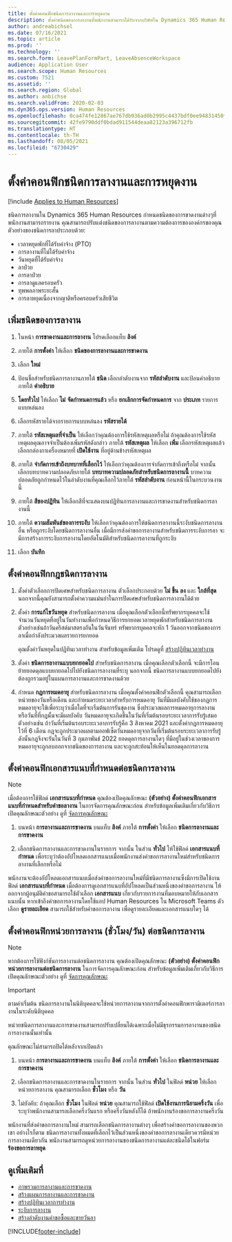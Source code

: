 ```yaml
---
title: ตั้งค่าคอนฟิกชนิดการลางานและการหยุดงาน
description: ตั้งค่าชนิดของการลางานที่พนักงานสามารถได้รับจากบริษัทใน Dynamics 365 Human Resources
author: andreabichsel
ms.date: 07/16/2021
ms.topic: article
ms.prod: ''
ms.technology: ''
ms.search.form: LeavePlanFormPart, LeaveAbsenceWorkspace
audience: Application User
ms.search.scope: Human Resources
ms.custom: 7521
ms.assetid: ''
ms.search.region: Global
ms.author: anbichse
ms.search.validFrom: 2020-02-03
ms.dyn365.ops.version: Human Resources
ms.openlocfilehash: 0ca474fe12867ae767db936ad0b2995c4437bdf0ee94831450fda825b9e075dc
ms.sourcegitcommit: 42fe9790ddf0bdad911544deaa82123a396712fb
ms.translationtype: HT
ms.contentlocale: th-TH
ms.lasthandoff: 08/05/2021
ms.locfileid: "6730429"
---
```

# <a name="configure-leave-and-absence-types"></a>ตั้งค่าคอนฟิกชนิดการลางานและการหยุดงาน

[!include [Applies to Human Resources](../includes/applies-to-hr.md)]

ชนิดการลางานใน Dynamics 365 Human Resources กำหนดชนิดของการขาดงานต่างๆที่พนักงานสามารถรายงาน คุณสามารถปรับแต่งชนิดของการลางานตามความต้องการขององค์กรของคุณ ตัวอย่างของชนิดการลาประกอบด้วย:

- เวลาหยุดพักที่ได้รับค่าจ้าง (PTO)
- การลางานที่ไม่ได้รับค่าจ้าง
- วันหยุดที่ได้รับค่าจ้าง
- ลาป่วย
- การลาป่วย
- การลาดูแลครอบครัว
- ทุพพลภาพระยะสั้น
- การลาหยุดเนื่องจากญาติหรือครอบครัวเสียชีวิต

## <a name="add-a-leave-type"></a>เพิ่มชนิดของการลางาน

1. ในหน้า **การขาดงานและการลางาน** โปรดเลือกแท็บ **ลิงค์**

2. ภายใต้ **การตั้งค่า** ให้เลือก **ชนิดของการลางานและการขาดงาน**

3. เลือก **ใหม่**

4. ป้อนชื่อสำหรับชนิดการลางานภายใต้ **ชนิด** เลือกลำดับงานจาก **รหัสลำดับงาน** และป้อนคำอธิบายภายใต้ **คำอธิบาย**

5. **โดยทั่วไป** ให้เลือก **ไม่** **จัดกำหนดการแล้ว** หรือ **ยกเลิกการจัดกำหนดการ** จาก **ประเภท** รายการแบบหล่นลง

6. เลือกรหัสรายได้จากรายการแบบหล่นลง **รหัสรายได้**

7. ภายใต้ **รหัสเหตุผลที่จำเป็น** ให้เลือกว่าคุณต้องการใช้รหัสเหตุผลหรือไม่ ถ้าคุณต้องการใช้รหัสเหตุผลคุณอาจจำเป็นต้องเพิ่มรหัสดังกล่าว ภายใต้ **รหัสเหตุผล** ให้เลือก **เพิ่ม** เลือกรหัสเหตุผลแล้วเลือกกล่องกาเครื่องหมายที่ **เปิดใช้งาน** ที่อยู่ด้านข้างรหัสเหตุผล

8. ภายใต้ **จำกัดการเข้าถึงบทบาทที่เลือกไว้** ให้เลือกว่าคุณต้องการจำกัดการเข้าถึงหรือไม่ จากนั้นเลือกบทบาทความปลอดภัยภายใต้ **บทบาทความปลอดภัยสำหรับชนิดการลางานนี้** บาทความปลอดภัยถูกกำหนดไว้ในลำดับงานที่คุณเลือกไว้ภายใต้ **รหัสลำดับงาน** ก่อนหน้านี้ในกระบวนงานนี้

9. ภายใต้ **สีของปฏิทิน** ให้เลือกสีที่จะแสดงบนปฏิทินการลางานและการขาดงานสำหรับชนิดการลางานนี้ 

10. ภายใต้ **ความสัมพันธ์ของการระงับ** ให้เลือกว่าคุณต้องการให้ชนิดการลางานนี้ระงับชนิดการลางานอื่น หรือถูกระงับโดยชนิดการลางานอื่น เมื่อมีการส่งคำขอการลางานสำหรับชนิดการระงับการลา จะมีการสร้างการระงับการลางานโดยอัตโนมัติสำหรับชนิดการลางานที่ถูกระงับ 

10. เลือก **บันทึก**

## <a name="configure-leave-type-rules"></a>ตั้งค่าคอนฟิกกฎชนิดการลางาน

1. ตั้งค่าตัวเลือกการปัดเศษสำหรับชนิดการลางาน ตัวเลือกประกอบด้วย **ไม่** **ขึ้น** **ลง** และ **ใกล้ที่สุด** นอกจากนี้คุณยังสามารถตั้งค่าความแม่นยำในการปัดเศษสำหรับชนิดการลางานได้ด้วย

2. ตั้งค่า **การแก้ไขวันหยุด** สำหรับชนิดการลางาน เมื่อคุณเลือกตัวเลือกนี้ทรัพยากรบุคคลจะใช้จำนวนวันหยุดที่อยู่ในวันทำงานเพื่อกำหนดวิธีการยกยอดเวลาหยุดพักสำหรับชนิดการลางาน ตัวอย่างเช่นถ้าวันคริสต์มาสตรงกันในวันจันทร์ ทรัพยากรบุคคลจะหัก 1 วันออกจากชนิดของการลาเมื่อกำลังประมวลผลรายการยกยอด

   คุณตั้งค่าวันหยุดในปฏิทินเวลาทำงาน สำหรับข้อมูลเพิ่มเติม โปรดดูที่ [สร้างปฏิทินเวลาทำงาน](hr-leave-and-absence-working-time-calendar.md)
   
 3. ตั้งค่า **ชนิดการลางานแบบยกยอดไป** สำหรับชนิดการลางาน เมื่อคุณเลือกตัวเลือกนี้ จะมีการโอนย้ายยอดดุลแบบยกยอดไปไปยังชนิดการลางานที่ระบุ นอกจากนี้ ชนิดการลางานแบบยกยอดไปยังต้องถูกรวมอยู่ในแผนการลางานและการขาดงานด้วย 
 
4. กำหนด **กฎการหมดอายุ** สำหรับชนิดการลางาน เมื่อคุณตั้งค่าคอนฟิกตัวเลือกนี้ คุณสามารถเลือกหน่วยของวันหรือเดือน และกำหนดระยะเวลาสำหรับการหมดอายุ วันที่มีผลบังคับใช้ของกฎการหมดอายุจะใช้เพื่อระบุว่าเมื่อใดที่จะเริ่มต้นการรันชุดงาน ซึ่งประมวลผลการหมดอายุการลางาน หรือวันที่ที่กฎนั้นจะมีผลบังคับ วันหมดอายุจะเกิดขึ้นในวันที่เริ่มต้นรอบระยะเวลาการรับรู้เสมอ ตัวอย่างเช่น ถ้าวันที่เริ่มต้นรอบระยะเวลาการรับรู้คือ 3 สิงหาคม 2021 และตั้งค่ากฎการหมดอายุไว้ที่ 6 เดือน กฎจะถูกประมวลผลตามออฟเซ็ตวันหมดอายุจากวันที่เริ่มต้นรอบระยะเวลาการรับรู้ ดังนั้นกฎจึงจะรันในวันที่ 3 กุมภาพันธ์ 2022 ยอดดุลการลางานใดๆ ที่มีอยู่ในช่วงเวลาของการหมดอายุจะถูกลบออกจากชนิดของการลางาน และจะถูกสะท้อนให้เห็นในยอดดุลการลางาน
 
## <a name="configure-the-required-attachment-per-leave-type"></a>ตั้งค่าคอนฟิกเอกสารแนบที่กําหนดต่อชนิดการลางาน

> [!NOTE]
> เมื่อต้องการใช้ฟิลด์ **เอกสารแนบที่กําหนด** คุณต้องเปิดคุณลักษณะ **(ตัวอย่าง) ตั้งค่าคอนฟิกเอกสารแนบที่กําหนดสำหรับคำขอลางาน** ในการจัดการคุณลักษณะก่อน สำหรับข้อมูลเพิ่มเติมเกี่ยวกับวิธีการเปิดคุณลักษณะตัวอย่าง ดูที่ [จัดการคุณลักษณะ](hr-admin-manage-features.md)

1. บนหน้า **การลางานและการขาดงาน** บนแท็บ **ลิงค์** ภายใต้ **การตั้งค่า** ให้เลือก **ชนิดการลางานและการขาดงาน**

2. เลือกชนิดการลางานและการขาดงานในรายการ จากนั้น ในส่วน **ทั่วไป** ให้ใช้ฟิลด์ **เอกสารแนบที่กำหนด** เพื่อระบุว่าต้องอัปโหลดเอกสารแนบเมื่อพนักงานส่งคำขอการลางานใหม่สำหรับชนิดการลางานที่เลือกหรือไม่ 

พนักงานจะต้องอัปโหลดเอกสารแนบเมื่อส่งคำขอการลางานใหม่ที่มีชนิดการลางานซึ่งมีการเปิดใช้งานฟิลด์ **เอกสารแนบที่กำหนด** เมื่อต้องการดูเอกสารแนบที่อัปโหลดเป็นส่วนหนึ่งของคำขอการลางาน ให้ออกจากผู้อนุมัติคำขอสามารถใช้ตัวเลือก **เอกสารแนบ** เกี่ยวกับรายการงานที่มอบหมายให้กับเอกสารแนบนั้น หากเข้าถึงคำขอการลางานโดยใช้แอป Human Resources ใน Microsoft Teams ตัวเลือก **ดูรายละเอียด** สามารถใช้สำหรับคำขอการลางาน เพื่อดูรายละเอียดและเอกสารแนบใดๆ ได้

## <a name="configure-leave-units-hoursdays-per-leave-type"></a>ตั้งค่าคอนฟิกหน่วยการลางาน (ชั่วโมง/วัน) ต่อชนิดการลางาน

> [!NOTE]
> หากต้องการใช้ฟังก์ชันการลางานต่อชนิดการลางาน คุณต้องเปิดคุณลักษณะ **(ตัวอย่าง) ตั้งค่าคอนฟิกหน่วยการลางานต่อชนิดการลางาน** ในการจัดการคุณลักษณะก่อน สำหรับข้อมูลเพิ่มเติมเกี่ยวกับวิธีการเปิดคุณลักษณะตัวอย่าง ดูที่ [จัดการคุณลักษณะ](hr-admin-manage-features.md)

> [!IMPORTANT]
> ตามค่าเริ่มต้น ชนิดการลางานในนิติบุคคลจะใช้หน่วยการลางานจากการตั้งค่าคอนฟิกพารามิเตอร์การลางานในระดับนิติบุคคล
> 
> หน่วยชนิดการลางานและการขาดงานสามารถปรับเปลี่ยนได้เฉพาะเมื่อไม่มีธุรกรรมการลางานของชนิดการลางานนั้นเท่านั้น
> 
> คุณลักษณะไม่สามารถปิดได้หลังจากเปิดแล้ว

1. บนหน้า **การลางานและการขาดงาน** บนแท็บ **ลิงค์** ภายใต้ **การตั้งค่า** ให้เลือก **ชนิดการลางานและการขาดงาน**

2. เลือกชนิดการลางานและการขาดงานในรายการ จากนั้น ในส่วน **ทั่วไป** ในฟิลด์ **หน่วย** ให้เลือกหน่วยการลางาน คุณสามารถเลือก **ชั่วโมง** หรือ **วัน**

3. ไม่บังคับ: ถ้าคุณเลือก **ชั่วโมง** ในฟิลด์ **หน่วย** คุณสามารถใช้ฟิลด์ **เปิดใช้งานการนิยามครึ่งวัน** เพื่อระบุว่าพนักงานสามารถเลือกครึ่งวันแรก หรือครึ่งวันหลังก็ได้ ถ้าพนักงานร้องขอการลางานครึ่งวัน

พนักงานที่ส่งคำขอการลางานใหม่ สามารถเลือกชนิดการลางานต่างๆ เพื่อสร้างคำขอการลางานของพวกเขา อย่างไรก็ตาม ชนิดการลางานทั้งหมดที่เลือกไว้เป็นส่วนหนึ่งของคำขอการลางานเดียวควรมีหน่วยการลางานเดียวกัน พนักงานสามารถดูหน่วยการลางานของชนิดการลางานแต่ละชนิดได้ในฟอร์ม **ร้องขอการลาหยุด**

## <a name="see-also"></a>ดูเพิ่มเติมที่

- [ภาพรวมการลางานและการขาดงาน](hr-leave-and-absence-overview.md)
- [สร้างแผนการลางานและการขาดงาน](hr-leave-and-absence-plans.md)
- [สร้างปฏิทินเวลาการทำงาน](hr-leave-and-absence-working-time-calendar.md)
- [ระงับการลางาน](hr-leave-and-absence-suspend-leave.md)
- [สร้างลำดับงานคำขอซื้อและขายวันลา](hr-leave-and-absence-buy-sell-workflow.md)



[!INCLUDE[footer-include](../includes/footer-banner.md)]
